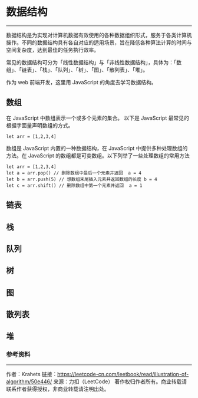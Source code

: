 # 数据结构

---

数据结构是为实现对计算机数据有效使用的各种数据组织形式，服务于各类计算机操作。不同的数据结构具有各自对应的适用场景，旨在降低各种算法计算的时间与空间复杂度，达到最佳的任务执行效率。

常见的数据结构可分为「线性数据结构」与「非线性数据结构」，具体为：「数组」、「链表」、「栈」、「队列」、「树」、「图」、「散列表」、「堆」。

作为 web 前端开发，这里用 JavaScript 的角度去学习数据结构。

## 数组

在 JavaScript 中数组表示一个或多个元素的集合。
以下是 JavaScript 最常见的根据字面量声明数组的方式。

    let arr = [1,2,3,4]

数组是 JavaScript 内置的一种数据结构，在 JavaScript 中提供多种处理数组的方法。在 JavaScript 的数组都是可变数组。以下列举了一些处理数组的常用方法

    let arr = [1,2,3,4]
    let a = arr.pop() // 删除数组中最后一个元素并返回  a = 4
    let b = arr.push(5) // 想数组末尾插入元素并返回数组的长度 b = 4
    let c = arr.shift() // 删除数组中第一个元素并返回  a = 1
    

## 链表

## 栈

## 队列

## 树

## 图

## 散列表

## 堆

### 参考资料

---

作者：Krahets
链接：https://leetcode-cn.com/leetbook/read/illustration-of-algorithm/50e446/
来源：力扣（LeetCode）
著作权归作者所有。商业转载请联系作者获得授权，非商业转载请注明出处。

